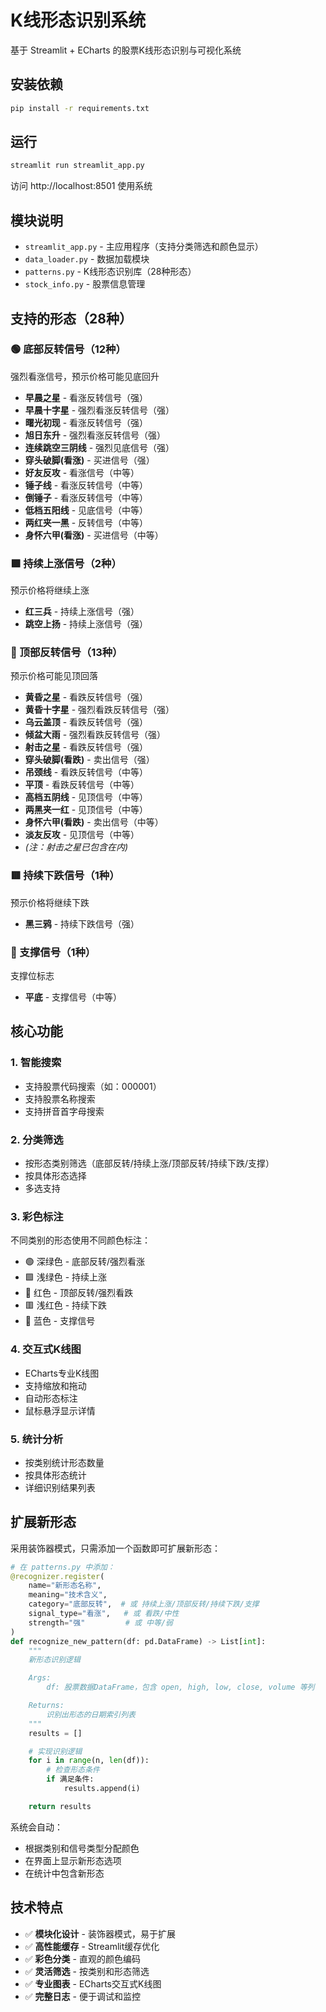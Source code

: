 # K线形态识别系统

基于 Streamlit + ECharts 的股票K线形态识别与可视化系统

## 安装依赖

```bash
pip install -r requirements.txt
```

## 运行

```bash
streamlit run streamlit_app.py
```

访问 http://localhost:8501 使用系统

## 模块说明

- `streamlit_app.py` - 主应用程序（支持分类筛选和颜色显示）
- `data_loader.py` - 数据加载模块
- `patterns.py` - K线形态识别库（28种形态）
- `stock_info.py` - 股票信息管理

## 支持的形态（28种）

### 🟢 底部反转信号（12种）
强烈看涨信号，预示价格可能见底回升
- **早晨之星** - 看涨反转信号（强）
- **早晨十字星** - 强烈看涨反转信号（强）
- **曙光初现** - 看涨反转信号（强）
- **旭日东升** - 强烈看涨反转信号（强）
- **连续跳空三阴线** - 强烈见底信号（强）
- **穿头破脚(看涨)** - 买进信号（强）
- **好友反攻** - 看涨信号（中等）
- **锤子线** - 看涨反转信号（中等）
- **倒锤子** - 看涨反转信号（中等）
- **低档五阳线** - 见底信号（中等）
- **两红夹一黑** - 反转信号（中等）
- **身怀六甲(看涨)** - 买进信号（中等）

### 🟩 持续上涨信号（2种）
预示价格将继续上涨
- **红三兵** - 持续上涨信号（强）
- **跳空上扬** - 持续上涨信号（强）

### 🔴 顶部反转信号（13种）
预示价格可能见顶回落
- **黄昏之星** - 看跌反转信号（强）
- **黄昏十字星** - 强烈看跌反转信号（强）
- **乌云盖顶** - 看跌反转信号（强）
- **倾盆大雨** - 强烈看跌反转信号（强）
- **射击之星** - 看跌反转信号（强）
- **穿头破脚(看跌)** - 卖出信号（强）
- **吊颈线** - 看跌反转信号（中等）
- **平顶** - 看跌反转信号（中等）
- **高档五阴线** - 见顶信号（中等）
- **两黑夹一红** - 见顶信号（中等）
- **身怀六甲(看跌)** - 卖出信号（中等）
- **淡友反攻** - 见顶信号（中等）
- *(注：射击之星已包含在内)*

### 🟥 持续下跌信号（1种）
预示价格将继续下跌
- **黑三鸦** - 持续下跌信号（强）

### 🔵 支撑信号（1种）
支撑位标志
- **平底** - 支撑信号（中等）

## 核心功能

### 1. 智能搜索
- 支持股票代码搜索（如：000001）
- 支持股票名称搜索
- 支持拼音首字母搜索

### 2. 分类筛选
- 按形态类别筛选（底部反转/持续上涨/顶部反转/持续下跌/支撑）
- 按具体形态选择
- 多选支持

### 3. 彩色标注
不同类别的形态使用不同颜色标注：
- 🟢 深绿色 - 底部反转/强烈看涨
- 🟩 浅绿色 - 持续上涨
- 🔴 红色 - 顶部反转/强烈看跌
- 🟥 浅红色 - 持续下跌
- 🔵 蓝色 - 支撑信号

### 4. 交互式K线图
- ECharts专业K线图
- 支持缩放和拖动
- 自动形态标注
- 鼠标悬浮显示详情

### 5. 统计分析
- 按类别统计形态数量
- 按具体形态统计
- 详细识别结果列表

## 扩展新形态

采用装饰器模式，只需添加一个函数即可扩展新形态：

```python
# 在 patterns.py 中添加：
@recognizer.register(
    name="新形态名称",
    meaning="技术含义",
    category="底部反转",  # 或 持续上涨/顶部反转/持续下跌/支撑
    signal_type="看涨",   # 或 看跌/中性
    strength="强"         # 或 中等/弱
)
def recognize_new_pattern(df: pd.DataFrame) -> List[int]:
    """
    新形态识别逻辑

    Args:
        df: 股票数据DataFrame，包含 open, high, low, close, volume 等列

    Returns:
        识别出形态的日期索引列表
    """
    results = []

    # 实现识别逻辑
    for i in range(n, len(df)):
        # 检查形态条件
        if 满足条件:
            results.append(i)

    return results
```

系统会自动：
- 根据类别和信号类型分配颜色
- 在界面上显示新形态选项
- 在统计中包含新形态

## 技术特点

- ✅ **模块化设计** - 装饰器模式，易于扩展
- ✅ **高性能缓存** - Streamlit缓存优化
- ✅ **彩色分类** - 直观的颜色编码
- ✅ **灵活筛选** - 按类别和形态筛选
- ✅ **专业图表** - ECharts交互式K线图
- ✅ **完整日志** - 便于调试和监控
